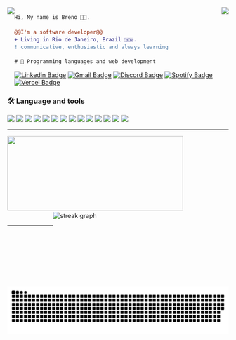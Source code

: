 <img align="right" height="150" src="https://media.giphy.com/media/vvcvtGPa4hSiN4TgeY/giphy.gif"/>
<img align="left" height="200" src="https://media.giphy.com/media/ao9DUiTKH60XS/giphy.gif"/>

```diff
Hi, My name is Breno 👩‍💻.

@@I'm a software developer@@
+ Living in Rio de Janeiro, Brazil 🇧🇷.
! communicative, enthusiastic and always learning

# 📖 Programming languages and web development

```

[![Linkedin Badge](https://img.shields.io/static/v1?message=LinkedIn&logo=linkedin&label=&color=0077B5&logoColor=white&labelColor=&style=for-the-badgeHeight=15)](https://www.linkedin.com/in/brenohenryck/)
[![Gmail Badge](https://img.shields.io/static/v1?message=Gmail&logo=gmail&label=&color=D14836&logoColor=white&labelColor=&style=for-the-badgeHeight=15)](mailto:brenohenryck@gmail.com)
[![Discord Badge](https://img.shields.io/static/v1?message=Discord&logo=discord&label=&color=7289DA&logoColor=white&labelColor=&style=for-the-badgeHeight=15)](https://discordapp.com/users/255088193794211862)
[![Spotify Badge](https://img.shields.io/badge/Spotify-1ED760?style=for-the-badge&logo=spotify&logoColor=white&labelColor=&style=for-the-badgeHeight=15)](https://open.spotify.com/user/12169889433)
[![Vercel Badge](https://img.shields.io/badge/vercel-%23000000.svg?style=for-the-badge&logo=vercel&logoColor=white&labelColor=&style=for-the-badgeHeight=15)](https://vercel.com/brenenho)

<div>
  <h3>🛠 Language and tools</h3>
<div/>

<img src="https://img.shields.io/badge/html5%20-%23E34F26.svg?&style=for-the-badge&logo=html5&logoColor=white"/>
  <img src="https://img.shields.io/badge/css3%20-%231572B6.svg?&style=for-the-badge&logo=css3&logoColor=white"/>
  <img src="https://img.shields.io/badge/JavaScript-F7DF1E?style=for-the-badge&logo=javascript&logoColor=black"/>
  <img src="https://img.shields.io/badge/react%20-%2320232a.svg?&style=for-the-badge&logo=react&logoColor=%2361DAFB"/>
  <img src="https://img.shields.io/badge/Tailwind_CSS-38B2AC?style=for-the-badge&logo=tailwind-css&logoColor=white"/>
  <img src="https://img.shields.io/badge/styled--components-DB7093?style=for-the-badge&logo=styled-components&logoColor=white"/>
  <img src="https://img.shields.io/badge/node.js%20-%2343853D.svg?&style=for-the-badge&logo=node.js&logoColor=white"/>
<img src="https://img.shields.io/badge/Express%20js-000000?style=for-the-badge&logo=express&logoColor=white"/>
<img src="https://img.shields.io/badge/MongoDB-4EA94B?style=for-the-badge&logo=mongodb&logoColor=white"/>
<img src="https://img.shields.io/badge/PostgreSQL-316192?style=for-the-badge&logo=postgresql&logoColor=white"/>
<img src="https://img.shields.io/badge/python-3670A0?style=for-the-badge&logo=python&logoColor=ffdd54"/>
<img src="https://img.shields.io/badge/Figma-F24E1E?style=for-the-badge&logo=figma&logoColor=white"/>
<img src="https://img.shields.io/badge/git%20-%23F05033.svg?&style=for-the-badge&logo=git&logoColor=white"/>
<img src="https://img.shields.io/badge/Ubuntu-E95420?style=for-the-badge&logo=ubuntu&logoColor=white"/>




<br>
<hr>
<div>
  <img width="400" height="170" src="https://github-readme-stats.vercel.app/api?username=Brenenho&show_icons=true&title_color=9400D3&icon_color=79ff97&text_color=9f9f9f&bg_color=151515" />
  
  <img align="right" width="400" height="170" src="https://streak-stats.demolab.com?user=Brenenho&locale=en&mode=daily&theme=dark&hide_border=false&border_radius=5&order=3" alt="streak graph"  />
</div>
  
  <br>
  <hr>
  
  ![snake gif](https://github.com/Brenenho/brenenho/blob/output/github-contribution-grid-snake-dark.svg)

  
